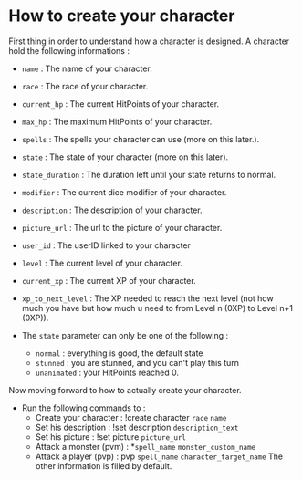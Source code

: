 # How to create your character
First thing in order to understand how a character is designed.
A character hold the following informations : 

* `name` : The name of your character.
* `race` : The race of your character.
* `current_hp` : The current HitPoints of your character.
* `max_hp` : The maximum HitPoints of your character.
* `spells` : The spells your character can use (more on this later.).
* `state` : The state of your character (more on this later).
* `state_duration` : The duration left until your state returns to normal.
* `modifier` : The current dice modifier of your character.
* `description` : The description of your character.
* `picture_url` : The url to the picture of your character.
* `user_id` : The userID linked to your character
* `level` : The current level of your character.
* `current_xp` : The current XP of your character.
* `xp_to_next_level` : The XP needed to reach the next level (not how much you have but how much u need to from Level n (0XP) to Level n+1 (0XP)).

* The `state` parameter can only be one of the following :
    * `normal` : everything is good, the default state
    * `stunned` : you are stunned, and you can't play this turn
    * `unanimated` : your HitPoints reached 0.

Now moving forward to how to actually create your character.
* Run the following commands to :
    * Create your character : !create character `race` `name`
    * Set his description : !set description `description_text`
    * Set his picture : !set picture `picture_url`
    * Attack a monster (pvm) : *`spell_name` `monster_custom_name`
    * Attack a player (pvp) : pvp `spell_name` `character_target_name`
The other information is filled by default.
